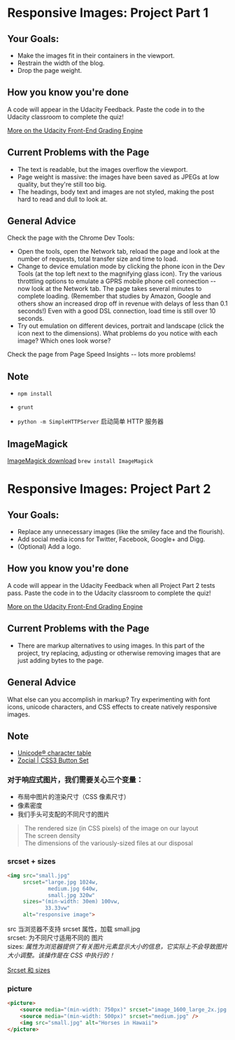# Responsive Images: Project Part 1 #

## Your Goals: ##

* Make the images fit in their containers in the viewport.
* Restrain the width of the blog.
* Drop the page weight.

## How you know you're done ##

A code will appear in the Udacity Feedback. Paste the code in to the Udacity classroom to complete the quiz!

[More on the Udacity Front-End Grading Engine](https://github.com/udacity/frontend-grading-engine)

## Current Problems with the Page ##

* The text is readable, but the images overflow the viewport.
* Page weight is massive: the images have been saved as JPEGs at low quality, but they're still too big.
* The headings, body text and images are not styled, making the post hard to read and dull to look at.

## General Advice ##

Check the page with the Chrome Dev Tools:

* Open the tools, open the Network tab, reload the page and look at the number of requests, total transfer size and time to load.
* Change to device emulation mode by clicking the phone icon in the Dev Tools (at the top left next to the magnifying glass icon). Try the various throttling options to emulate a GPRS mobile phone cell connection -- now look at the Network tab. The page takes several minutes to complete loading. (Remember that studies by Amazon, Google and others show an increased drop off in revenue with delays of less than 0.1 seconds!) Even with a good DSL connection, load time is still over 10 seconds.
* Try out emulation on different devices, portrait and landscape (click the icon next to the dimensions). What problems do you notice with each image? Which ones look worse?

Check the page from Page Speed Insights -- lots more problems!


## Note

- `npm install`

- `grunt`

- `python -m SimpleHTTPServer` 启动简单 HTTP 服务器


## ImageMagick
[ImageMagick download](https://www.imagemagick.org/script/download.php#macosx)
`brew install ImageMagick`

# Responsive Images: Project Part 2 #

## Your Goals: ##

* Replace any unnecessary images (like the smiley face and the flourish).
* Add social media icons for Twitter, Facebook, Google+ and Digg.
* (Optional) Add a logo.

## How you know you're done ##

A code will appear in the Udacity Feedback when all Project Part 2 tests pass. Paste the code in to the Udacity classroom to complete the quiz!

[More on the Udacity Front-End Grading Engine](https://github.com/udacity/frontend-grading-engine)

## Current Problems with the Page ##

* There are markup alternatives to using images. In this part of the project, try replacing, adjusting or otherwise removing images that are just adding bytes to the page.

## General Advice ##

What else can you accomplish in markup? Try experimenting with font icons, unicode characters, and CSS effects to create natively responsive images.

## Note
* [Unicode® character table](https://unicode-table.com/en/)
* [Zocial | CSS3 Button Set](http://zocial.smcllns.com/)

### 对于响应式图片，我们需要关心三个变量：

* 布局中图片的渲染尺寸（CSS 像素尺寸）
* 像素密度
* 我们手头可支配的不同尺寸的图片
> The rendered size (in CSS pixels) of the image on our layout  
> The screen density  
> The dimensions of the variously-sized files at our disposal

### srcset + sizes
```html
<img src="small.jpg"
	 srcset="large.jpg 1024w,
			 medium.jpg 640w,
			 small.jpg 320w"
 	 sizes="(min-width: 30em) 100vw,
			33.33vw"
	 alt="responsive image">
```
src 当浏览器不支持 srcset 属性，加载 small.jpg  
srcset: 为不同尺寸适用不同的 图片  
sizes: *属性为浏览器提供了有关图片元素显示大小的信息，它实际上不会导致图片大小调整。该操作是在 CSS 中执行的！*

[Srcset 和 sizes](https://blog.zfanw.com/srcset-and-sizes/)

### picture
```html
<picture>
	<source media="(min-width: 750px)" srcset="image_1600_large_2x.jpg 2x, image_800_large_1x.jpg" />
	<source media="(min-width: 500px)" srcset="medium.jpg" />
	<img src="small.jpg" alt="Horses in Hawaii">
</picture>
```
